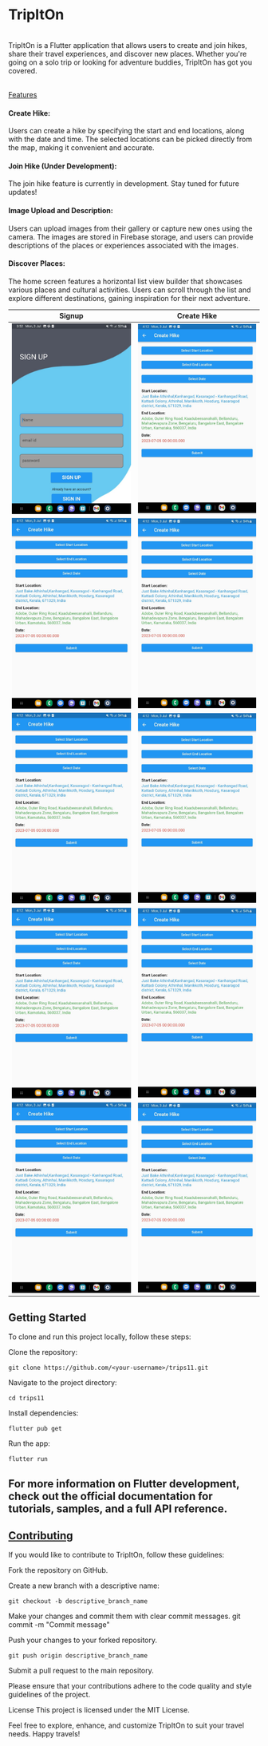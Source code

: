 <h1>TripItOn</h1><br>
TripItOn is a Flutter application that allows users to create and join hikes, share their travel experiences, and discover new places. Whether you're going on a solo trip or looking for adventure buddies, TripItOn has got you covered.<br><br>

<u>Features</u><br>

<h4>Create Hike:</h4> Users can create a hike by specifying the start and end locations, along with the date and time. The selected locations can be picked directly from the map, making it convenient and accurate.<br>

<h4>Join Hike (Under Development):</h4> The join hike feature is currently in development. Stay tuned for future updates!<br>

<h4>Image Upload and Description:</h4> Users can upload images from their gallery or capture new ones using the camera. The images are stored in Firebase storage, and users can provide descriptions of the places or experiences associated with the images.<br>

<h4>Discover Places:</h4> The home screen features a horizontal list view builder that showcases various places and cultural activities. Users can scroll through the list and explore different destinations, gaining inspiration for their next adventure.<br>

| Signup                                              | Create Hike                                         |
| --------------------------------------------------- | --------------------------------------------------- |
| ![Signup](finalapp/screenshots/signup.jpg)          | ![Create Hike](finalapp/screenshots/createhike.jpg) |
| ![Create Hike](finalapp/screenshots/createhike.jpg) | ![Create Hike](finalapp/screenshots/createhike.jpg) |
| ![Create Hike](finalapp/screenshots/createhike.jpg) | ![Create Hike](finalapp/screenshots/createhike.jpg) |
| ![Create Hike](finalapp/screenshots/createhike.jpg) | ![Create Hike](finalapp/screenshots/createhike.jpg) |
| ![Create Hike](finalapp/screenshots/createhike.jpg) | ![Create Hike](finalapp/screenshots/createhike.jpg) |

<h2>Getting Started</h2>
To clone and run this project locally, follow these steps:

Clone the repository:

    git clone https://github.com/<your-username>/trips11.git

Navigate to the project directory:

    cd trips11

Install dependencies:

    flutter pub get

Run the app:

    flutter run

<h2>For more information on Flutter development, check out the official documentation for tutorials, samples, and a full API reference.
</h2>
<h2><u>Contributing</u></h2>
If you would like to contribute to TripItOn, follow these guidelines:

Fork the repository on GitHub.

Create a new branch with a descriptive name:

    git checkout -b descriptive_branch_name

Make your changes and commit them with clear commit messages.
git commit -m "Commit message"

Push your changes to your forked repository.

    git push origin descriptive_branch_name

Submit a pull request to the main repository.

Please ensure that your contributions adhere to the code quality and style guidelines of the project.

License
This project is licensed under the MIT License.

Feel free to explore, enhance, and customize TripItOn to suit your travel needs. Happy travels!
